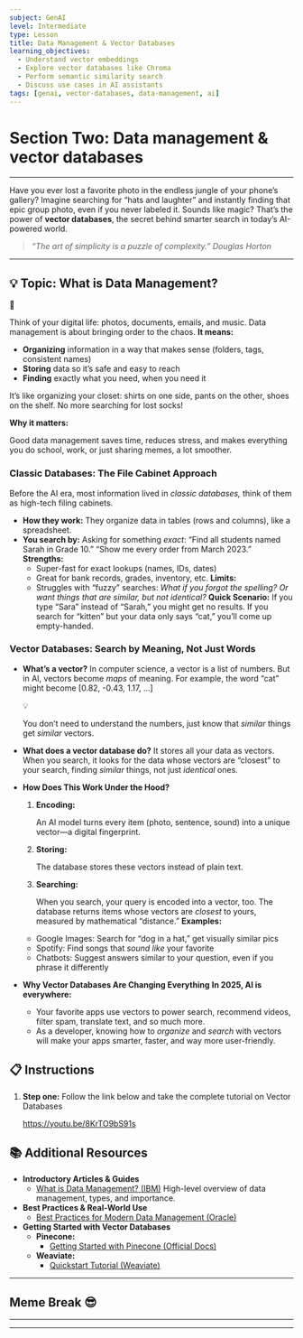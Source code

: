 ```yaml
---
subject: GenAI
level: Intermediate
type: Lesson
title: Data Management & Vector Databases
learning_objectives:
  - Understand vector embeddings
  - Explore vector databases like Chroma
  - Perform semantic similarity search
  - Discuss use cases in AI assistants
tags: [genai, vector-databases, data-management, ai]
---
```


# **Section Two: Data management & vector databases**

---

Have you ever lost a favorite photo in the endless jungle of your phone’s gallery? Imagine searching for “hats and laughter” and instantly finding that epic group photo, even if you never labeled it. Sounds like magic? That’s the power of **vector databases**, the secret behind smarter search in today’s AI-powered world.

> _“The art of simplicity is a puzzle of complexity.” Douglas Horton_

---

## 💡 Topic: What is Data Management?

<aside>
🧠

Think of your digital life: photos, documents, emails, and music. Data management is about bringing order to the chaos. **It means:**

- **Organizing** information in a way that makes sense (folders, tags, consistent names)
- **Storing** data so it’s safe and easy to reach
- **Finding** exactly what you need, when you need it

It’s like organizing your closet: shirts on one side, pants on the other, shoes on the shelf. No more searching for lost socks!

**Why it matters:**

Good data management saves time, reduces stress, and makes everything you do school, work, or just sharing memes, a lot smoother.

</aside>

### **Classic Databases: The File Cabinet Approach**

Before the AI era, most information lived in _classic databases,_ think of them as high-tech filing cabinets.

- **How they work:**
  They organize data in tables (rows and columns), like a spreadsheet.
- **You search by:**
  Asking for something _exact_:
  “Find all students named Sarah in Grade 10.”
  “Show me every order from March 2023.”
  **Strengths:**
  - Super-fast for exact lookups (names, IDs, dates)
  - Great for bank records, grades, inventory, etc.
    **Limits:**
  - Struggles with “fuzzy” searches:
    _What if you forgot the spelling?_
    _Or want things that are similar, but not identical?_
    **Quick Scenario:**
    If you type “Sara” instead of “Sarah,” you might get no results.
    If you search for “kitten” but your data only says “cat,” you’ll come up empty-handed.

### **Vector Databases: Search by Meaning, Not Just Words**

- **What’s a vector?**
  In computer science, a vector is a list of numbers. But in AI, vectors become _maps_ of meaning.
  For example, the word “cat” might become [0.82, -0.43, 1.17, …]
    <aside>
    💡
    
    You don’t need to understand the numbers, just know that *similar* things get *similar* vectors.
    
    </aside>

- **What does a vector database do?**
  It stores all your data as vectors. When you search, it looks for the data whose vectors are “closest” to your search, finding _similar_ things, not just _identical_ ones.
- **How Does This Work Under the Hood?**

  1. **Encoding:**

     An AI model turns every item (photo, sentence, sound) into a unique vector—a digital fingerprint.

  2. **Storing:**

     The database stores these vectors instead of plain text.

  3. **Searching:**

     When you search, your query is encoded into a vector, too. The database returns items whose vectors are _closest_ to yours, measured by mathematical “distance.”
     **Examples:**

  - Google Images: Search for “dog in a hat,” get visually similar pics
  - Spotify: Find songs that _sound like_ your favorite
  - Chatbots: Suggest answers similar to your question, even if you phrase it differently

- **Why Vector Databases Are Changing Everything**
  **In 2025, AI is everywhere:**
  - Your favorite apps use vectors to power search, recommend videos, filter spam, translate text, and so much more.
  - As a developer, knowing how to _organize_ and _search_ with vectors will make your apps smarter, faster, and way more user-friendly.

## 📋 Instructions

1. **Step one:** Follow the link below and take the complete tutorial on Vector Databases

   https://youtu.be/8KrTO9bS91s

## 📚 Additional Resources

- **Introductory Articles & Guides**
  - [What is Data Management? (IBM)](https://www.ibm.com/topics/data-management)
    High-level overview of data management, types, and importance.
- **Best Practices & Real-World Use**
  - [Best Practices for Modern Data Management (Oracle)](https://www.oracle.com/database/what-is-data-management/)
- **Getting Started with Vector Databases**
  - **Pinecone:**
    - [Getting Started with Pinecone (Official Docs)](https://docs.pinecone.io/docs/quickstart)
  - **Weaviate:**
    - [Quickstart Tutorial (Weaviate)](https://weaviate.io/developers/weaviate/current/getting-started/quickstart.html)

---

## Meme Break 😎

---

---
